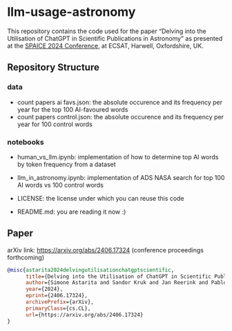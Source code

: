 # llm-usage-astronomy
This repository contains the code used for the paper “Delving into the Utilisation of ChatGPT in Scientific Publications in Astronomy” as presented at the [SPAICE 2024 Conference](https://spaice.esa.int/), at ECSAT, Harwell, Oxfordshire, UK.

## Repository Structure

### data
+ count papers ai favs.json: the absolute occurence and its frequency per year for the top 100 AI-favoured words
+ count papers control.json: the absolute occurence and its frequency per year for 100 control words

### notebooks
+ human_vs_llm.ipynb: implementation of how to determine top AI words by token frequency from a dataset
+ llm_in_astronomy.ipynb: implementation of ADS NASA search for top 100 AI words vs 100 control words  
  
+ LICENSE: the license under which you can reuse this code
+ README.md: you are reading it now :)

## Paper
arXiv link: https://arxiv.org/abs/2406.17324 (conference proceedings forthcoming)

```bibtex
@misc{astarita2024delvingutilisationchatgptscientific,
      title={Delving into the Utilisation of ChatGPT in Scientific Publications in Astronomy}, 
      author={Simone Astarita and Sandor Kruk and Jan Reerink and Pablo Gómez},
      year={2024},
      eprint={2406.17324},
      archivePrefix={arXiv},
      primaryClass={cs.CL},
      url={https://arxiv.org/abs/2406.17324}
}
```
